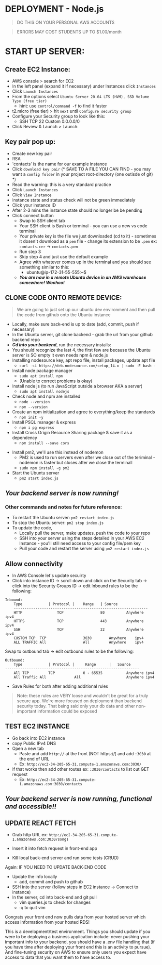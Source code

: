 # DEPLOYMENT - Node.js
> DO THIS ON YOUR PERSONAL AWS ACCOUNTS

> ERRORS MAY COST STUDENTS UP TO $1.00/month

# START UP SERVER:
## Create EC2 Instance:
- AWS console > search for EC2
- In the left panel (expand it if necessary) under Instances click `Instances`
- Click `Launch Instances`
- From the options select `Ubuntu Server 20.04 LTS (HVM), SSD Volume Type (free tier)` 
	- hint: use `control/command -f` to find it faster 
- t2.micro (free tier) > hit `next` until `Configure security group`
- Configure your Security group to look like this:
	- SSH TCP 22 Custom 0.0.0.0/0
- Click Review & Launch > Launch 
## Key pair pop up:
- Create new key pair
- RSA
- 'contacts' is the name for our example instance 
- Click `download key pair` (* SAVE TO A FILE YOU CAN FIND - you may want a `config folder` in your project root-directory (one outisde of git) *)
- Read the warning: this is a very standard practice
- Click `Launch Instances `
- Click `View Instance`
- Instance state and status check will not be green immediately
- Click your instance ID
- After 2-3 mins the instance state should no longer be be pending 
- Click connect button 
	- Swap to SSH client tab
	- Your SSH client is Bash or terminal - you can use a new vs code terminal 
	- Your private key is the file we just downloaded (cd to it) - sometimes it dosen't download as a `pem` file - change its extension to be `.pem` ex: `contacts.cer` -> `contacts.pem`
	- Run step 3
	- Skip step 4 and just use the default example
	- Agree with whatever comes up in the terminal and you should see something similar to this:
		- ubuntu@ip-172-31-55-555:~$
	- ***You are now in a remote Ubuntu device in an AWS warehouse somewhere! Woohoo!***

## CLONE CODE ONTO REMOTE DEVICE:
> We are going to just set up our ubuntu dev environment and then pull the code from github onto the Ubuntu instance
- Locally, make sure back-end is up to date (add, commit, push if necessary)
- In the Ubuntu server, git clone backend - grab the url from your github backend repo
- ***Cd into your backend***, run the necessary installs: 
- You should recognize the last 4, the first few are because the Ubuntu server is SO empty it even needs npm & node.js
- Installing nodesource key, apt repo file, install packages, update apt file
	- `curl -sL https://deb.nodesource.com/setup_14.x | sudo -E bash -`
- Install node package manager
	- `sudo apt install npm`
	- (Unable to correct problems is okay)
- Install node js (to run JavaScript outside a browser AKA a server)
	- `sudo apt install nodejs`
- Check node and npm are installed
	- `node --version`
	- `npm --version`
- Create an npm initialization and agree to everything/keep the standards
	- `npm init -y `
- Install PSQL manager & express
	- `npm i pg express`
- Install Cross Origin Resource Sharing package & save it as a dependency
	- `npm install --save cors`
<!-- - Install all dependencies
	- `npm install` -->
- Install pm2, we'll use this instead of nodemon
	- PM2 is used to run servers even after we close out of the teriminal - nodemon is faster but closes after we close the terminall
	- `sudo npm install -g pm2`
- Start the Ubuntu server
  - `pm2 start index.js `

## ***Your backend server is now running!***

### Other commands and notes for future reference:
- To restart the Ubuntu server: `pm2 restart index.js`
- To stop the Ubuntu server: `pm2 stop index.js`
- To update the code, 
	- Locally pull the server, make updates, push the code to your repo
	- SSH into your server using the steps detailed in your AWS EC2 Instance - you'll still need access to your config file/pem key
	- Pull your code and restart the server using `pm2 restart index.js`

## Allow connectivity 
- In AWS Console let's update secuirty 
- Click into instance ID -> scroll down and click on the Security tab -> click into the Security Groups ID -> edit Inbound rules to be the following:
```
Inbound:
	Type 			| Protocol |	Range	| Source
	--------------------------------------------------------------	
	HTTP				TCP					80			Anywhere	ipv4
	HTTPS				TCP					443			Anywhere	ipv4
	SSH					TCP					22			Anywhere	ipv4
	CUSTOM TCP 	TCP					3030		Anywhere 	ipv4	
	ALL TRAFFIC	All					All			Anywhere	ipv4
```
Swap to outbound tab -> edit outbound rules to be the following:
```
Outbound:
	Type 			| Protocol |	 Range		| 	Source
--------------------------------------------------------------	
	All TCP			TCP				0 - 65535			Anywhere ipv4
	All Traffic	All				All						Anywhere ipv4
```
-	Save Rules for both after adding additional rules 
> Note: these rules are VERY loose and wouldn't be great for a truly secure app. We're more focused on deployment than backend security today. That being said only your db data and other non-important information could be exposed

## TEST EC2 INSTANCE 
- Go back into EC2 instance
- copy Public IPv4 DNS  
- Open a new tab
	- Paste and add `http://` at the front (NOT https://) and add `:3030` at the end of URL 
	- Ex: `http://ec2-34-205-65-31.compute-1.amazonaws.com:3030/`
- If that works then add other routes ex: `:3030/contacts` to list out GET request 
	- Ex: `http://ec2-34-205-65-31.compute-1.amazonaws.com:3030/contacts`

## ***Your backend server is now running, functional and accessible!!***

## UPDATE REACT FETCH
- Grab http URL ex: `http://ec2-34-205-65-31.compute-1.amazonaws.com:3030/songs`
- Insert it into fetch request in front-end app 
	
- Kill local back-end server and run some tests (CRUD)
	
Again: IF YOU NEED TO UPDATE BACK-END CODE
- Update the info locally 
	- add, commit and push to github
- SSH into the server (follow steps in EC2 instance -> Connect to instance)
- In the server, cd into back-end and git pull
	- vim queries.js to check for changes
	- :q to quit vim

Congrats your front end now pulls data from your hosted server which access information from your hosted RDS! 

This is a development/test environment. Things you should update if you were to be deploying a business application include: never pushing your important info to your backend, you should have a .env file handling that (if you have time after deploying your front end this is an activity to pursue). And fine-tuning security on AWS to ensure only users you expect have access to data that you want them to have access to. 